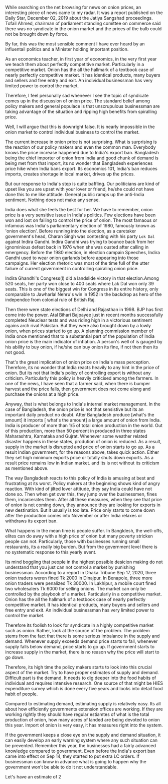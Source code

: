 While searching on the net browsing for news on onion prices, an interesting piece of news came to my radar. It was a report published on the Daily Star, December 02, 2019 about the Jatiya Sangshad proceedings. Tofail Ahmed, chairman of parliament standing comittee on commerce said there was no syndicate in the onion market and the prices of the bulb could not be brought down by force.

By far, this was the most sensible comment I have ever heard by an influentail politics and a Minister holding important position.


As an economics teacher, in first year of economics, in the very first year we teach them about perfectly competitive market. Particularly in a competitive market. Onion has the all the hallmark of a textbook case of nearly perfectly competitive market. It has identical products, many buyers and sellers and free entry and exit. An individual businessman has very limited power to control the market.

Therefore, I feel personally sad whenever I see the topic of syndicate comes up in the discussion of onion price. The standard belief among policy makers and general populace is that unscrupulous businessman are taking advantage of the situation and ripping high benefits from spiralling price.

Well, I will argue that this is downright false. It is nearly impossible in the onion market to control individual business to control the market. 

The current increase in onion price is not surprising. What is surprising is the reaction of our policy makers and even the common man. Everybody knows the price increase happened due to India's export ban. Bangladesh being the chief importer of onion from India and good chunk of demand is being met from that import, its no wonder that Bangladesh experiences price hike when India bans export. Its economics 101, India's ban reduces imports, creates shortage in local market, drives up the prices. 

But our response to India's step is quite baffling. Our politicians are kind of upset like you are upset with your lover or friend, he/she could not have done this to me like attitude. General public ramps up the anti-India sentiment. Nothing does not make any sense. 

India does what she feels the best for her. We have to remember, onion price is a very sensitive issue in India's politics. Few elections have been won and lost on failing to control the price of onion. The most famaous or infamous was India's parliamentary election of 1980, famously known as 'onion election'. Before running into the election, as a caretaker government's head, Charan Singh was contesting with his party `Lok Dal` against Indira Gandhi. Indira Gandhi was trying to bounce back from her ignominious defeat back in 1976 when she was ousted after calling in emergency. Before the 1980 election, in election campain Speeches, Indira Gandhi used to wear onion garlands before appearing into those campaigns. Her election rhetoric was most of the time full of the utter failure of current government in controlling spiraling onion price. 

Indira Ghandhi's Congress(I) did a landslide victory in that election.Among 520 seats, her party won close to 400 seats where Lak Dal won only 39 seats. This is one of the biggest win for Congress in its entire history, only comparable to Jawharlal Nehru's win in 1952 in the backdrop as hero of the independce from colonial rule of British Raj.

Then there were state elections of Delhi and Rajasthan in 1998. BJP has first come into the power. Atal Bihari Bajpayee just in recent months successfully completed Neuclear tests and was riding high in a victorious sentiment agains arch rival Pakistan. But they were also brought down by a lowly onion, when prices started to go up. A planning commission member of India once mentioned that to a substantial part of the population of India onion price is the main indicator of inflation. A person's well of is gauged by his ability to buy onion, if he/she can buy onion its fine, if not then then its not good. 

That's the great implication of onion price on India's mass perception. Therefore, its no wonder that India reacts heavily to any hint in the price of onion. But its not that India's policy of controlling export is without any criticism. Particularly this policy is heavily criticised among the farmers. In one of the news, I have seen that a farmer said, when there is bumper harvest and the price falls, then government does not come along and purchase the onions at a high price.

Anyway, that is what belongs to India's internal market management. In the case of Bangladesh, the onion price is not that sensistive but its an important daily product no doubt. After Bangladesh produce [what's the amount] it imports [ what's the amount] a large amount of onion from India. India is producer of more than 1/5 of total onion production in the world. Out of this production, more than 50 percent in produced in three states Maharashtra, Karnataka and Gujrat. Whenever some weather related disaster happens in these states, prodution of onion is reduced. As a result, supply in the market is disrupted and price of onion starts to go up. As a result Indian government, for the reasons above, takes quick action. Either they set high minimum exports price or totally shuts down exports. As a result price remains low in Indian market. and Its is not without its criticism as mentioned above.

The way Bangladesh reacts to this policy of India is amusing at best and frustrating at its worst. Policy makers at the beginning shows kind of angry reaction. With kind of jilted lover attitude, they say India could have not done so. Then when get over this, they jump over the businessmen, fines them, incarcerates them. After all these measures, when they see that price of onion is not coming down, they announce they are looking for exports in new destination. But it usually is too late. Price only starts to come down after the production comes into November or after India relaxes or withdraws its export ban.

What happens in the mean time is people suffer. In Bangldesh, the well-offs, elites can do away with a high price of onion but many poverty stricken people can not. Particularly, those with businesses running small restaurants, its a really big burden. But from the government level there is no systematic response to this yearly event.

Its mind boggling that people in the highest possible desicion making do not understand that you just can not control a market by punishing businessman. According to a report in Dhaka Tribune Sep 17, 2020, three onion traders weren fined Tk 2000 in Dinajpur. In Benapole, three more onion traders were penalized Tk 30000. In Lakhipur, a mobile court fined two wholesalers Tk 6000 for selling onions.  The market can only be controlled by the playbook of a market. Particularly in a competitive market. Onion has the all the hallmark of a textbook case of nearly perfectly competitive market. It has identical products, many buyers and sellers and free entry and exit. An individual businessman has very limited power to control the market.

Therefore its foolish to look for syndicate in a highly competitive market such as onion. Rather, look at the source of the problem. The problem stems from the fact that there is some serious imbalance in the supply and demand. Whenever supply exceeds demand price starts to fall, whenever supply falls below demand, price starts to go up. If government starts to increase supply in the market, there is no reason why the price will start to go down.

Therefore, its high time the policy makers starts to look into this crucial aspect of the market. Try to have proper estimates of supply and demand. Difficult part is the demand. It needs to dig deeper into the food habits of individual and requires intensive research. One source of that might be HIES expenditure survey which is done every five years and looks into detail food habit of people.

Compared to estimating demand, estimating supply is relatively easy. Its all about how efficiently governments extension offices are working. If they are working rightly they should have regular estiamtes of what is the total production of onion, how many acres of landed are being devoted to onion this year. Import of onion is very easy, it has measures right into the system. 

If the government keeps a close eye on the supply and demand situation, it can easily develop an early warning system where any such situation can be prevented. Remember this year, the businesses had a fairly advanced knowledge compared to government. Even before the India's export ban came into effect on Sep 14, they started to put extra LC orders. If businessman can know in advance what is going to happen why the government won't be able to do it not understandable. 

Let's have an estimate of 2




